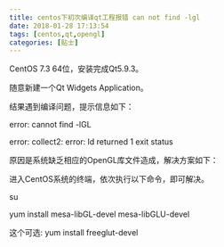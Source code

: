 ```yaml
---
title: centos下初次编译qt工程报错 can not find -lgl
date: 2018-01-28 17:13:54
tags: [centos,qt,opengl]
categories: [贴士]
---
```


CentOS 7.3 64位，安装完成Qt5.9.3。<!-- more -->

随意新建一个Qt Widgets Application。

结果遇到编译问题，提示信息如下：

error: cannot find -lGL

error: collect2: error: ld returned 1 exit status

原因是系统缺乏相应的OpenGL库文件造成，解决方案如下：

进入CentOS系统的终端，依次执行以下命令，即可解决。

su

yum install mesa-libGL-devel mesa-libGLU-devel

这个可选: yum install freeglut-devel   